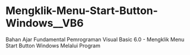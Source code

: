 # Mengklik-Menu-Start-Button-Windows__VB6
Bahan Ajar Fundamental Pemrograman Visual Basic 6.0 - Mengklik Menu Start Button Windows Melalui Program
